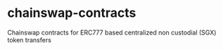 # chainswap-contracts

Chainswap contracts for ERC777 based centralized non custodial (SGX) token transfers
